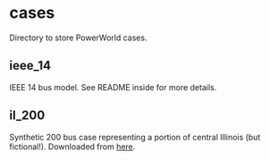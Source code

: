 # cases
Directory to store PowerWorld cases.

## ieee_14
IEEE 14 bus model. See README inside for more details.

## il_200
Synthetic 200 bus case representing a portion of central Illinois (but
fictional!). Downloaded from [here](https://electricgrids.engr.tamu.edu/electric-grid-test-cases/activsg200/).
